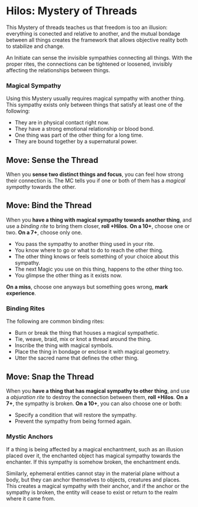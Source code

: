 # Hilos: Mystery of Threads

This Mystery of threads teaches us that freedom is too an illusion: 
everything is conected and relative to another, and the mutual bondage between all things 
creates the framework that allows objective reality both to stabilize and change. 

An Initiate can sense the invisible sympathies connecting all things. 
With the proper rites, the connections can be tightened or loosened, invisibly affecting the 
relationships between things.

### Magical Sympathy

Using this Mystery usually requires magical sympathy with another thing. 
This sympathy exists only between things that satisfy at least one of the following:

- They are in physical contact right now.
- They have a strong emotional relationship or blood bond.
- One thing was part of the other thing for a long time.
- They are bound together by a supernatural power.


## Move: Sense the Thread

When you __sense two distinct things and focus__, you can feel how strong their connection is. 
The MC tells you if one or both of them has a _magical sympathy_ towards the other. 


## Move: Bind the Thread

When you __have a thing with magical sympathy towards another thing__, and use a _binding rite_ 
to bring them closer, __roll +Hilos__. 
__On a 10+__, choose one or two. 
__On a 7+__, choose only one.

* You pass the sympathy to another thing used in your rite.
* You know where to go or what to do to reach the other thing.
* The other thing knows or feels something of your choice about this sympathy.
* The next Magic you use on this thing, happens to the other thing too.
* You glimpse the other thing as it exists now.

__On a miss__, choose one anyways but something goes wrong, __mark experience__.

### Binding Rites

The following are common binding rites:

- Burn or break the thing that houses a magical sympathetic.
- Tie, weave, braid, mix or knot a thread around the thing.
- Inscribe the thing with magical symbols.
- Place the thing in bondage or enclose it with magical geometry.
- Utter the sacred name that defines the other thing.


## Move: Snap the Thread

When you __have a thing that has magical sympathy to other thing__, and use a _abjuration rite_ 
to destroy the connection between them, __roll +Hilos__. 
__On a 7+__, the sympathy is broken. 
__On a 10+__, you can also choose one or both:

* Specify a condition that will restore the sympathy.
* Prevent the sympathy from being formed again.

### Mystic Anchors

If a thing is being affected by a magical enchantment, such as an illusion
placed over it, the enchanted object has magical sympathy towards the enchanter. 
If this sympathy is somehow broken, the enchantment ends. 

Similarly, ephemeral entities cannot stay in the material plane without a body, 
but they can anchor themselves to objects, creatures and places. This creates a 
magical sympathy with their anchor, and if the anchor or the sympathy is broken, 
the entity will cease to exist or return to the realm where it came from.
